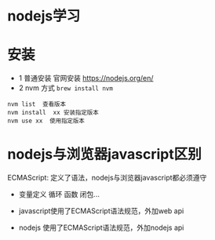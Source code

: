 # nodejs学习

# 安装
- 1 普通安装 官网安装   https://nodejs.org/en/
- 2 nvm 方式
   `brew install nvm`
```
nvm list  查看版本
nvm install  xx 安装指定版本
nvm use xx  使用指定版本
```

# nodejs与浏览器javascript区别


ECMAScript:  定义了语法，nodejs与浏览器javascript都必须遵守

* 变量定义 循环 函数 闭包...

* javascript使用了ECMAScript语法规范，外加web api 

* nodejs 使用了ECMAScript语法规范，外加nodejs api  




